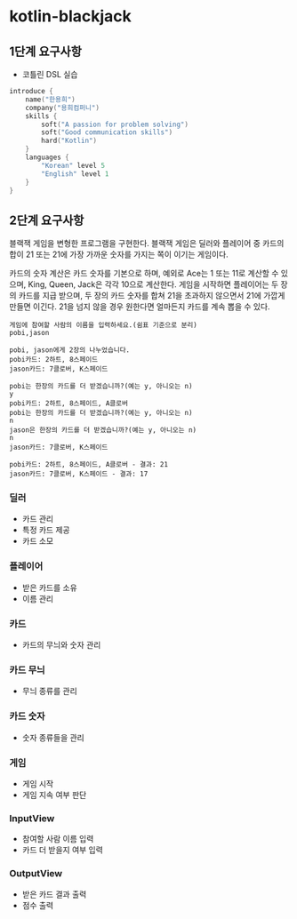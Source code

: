 # kotlin-blackjack

## 1단계 요구사항

- 코틀린 DSL 실습

```kotlin
introduce {
    name("한용희")
    company("용희컴퍼니")
    skills {
        soft("A passion for problem solving")
        soft("Good communication skills")
        hard("Kotlin")
    }
    languages {
        "Korean" level 5
        "English" level 1
    }
}
```

## 2단계 요구사항

블랙잭 게임을 변형한 프로그램을 구현한다. 블랙잭 게임은 딜러와 플레이어 중 카드의 합이 21 또는 21에 가장 가까운 숫자를 가지는 쪽이 이기는 게임이다.

카드의 숫자 계산은 카드 숫자를 기본으로 하며, 예외로 Ace는 1 또는 11로 계산할 수 있으며, King, Queen, Jack은 각각 10으로 계산한다.
게임을 시작하면 플레이어는 두 장의 카드를 지급 받으며, 두 장의 카드 숫자를 합쳐 21을 초과하지 않으면서 21에 가깝게 만들면 이긴다. 21을 넘지 않을 경우 원한다면 얼마든지 카드를 계속 뽑을 수 있다.

```text
게임에 참여할 사람의 이름을 입력하세요.(쉼표 기준으로 분리)
pobi,jason

pobi, jason에게 2장의 나누었습니다.
pobi카드: 2하트, 8스페이드
jason카드: 7클로버, K스페이드

pobi는 한장의 카드를 더 받겠습니까?(예는 y, 아니오는 n)
y
pobi카드: 2하트, 8스페이드, A클로버
pobi는 한장의 카드를 더 받겠습니까?(예는 y, 아니오는 n)
n
jason은 한장의 카드를 더 받겠습니까?(예는 y, 아니오는 n)
n
jason카드: 7클로버, K스페이드

pobi카드: 2하트, 8스페이드, A클로버 - 결과: 21
jason카드: 7클로버, K스페이드 - 결과: 17
```

### 딜러

- 카드 관리
- 특정 카드 제공
- 카드 소모

### 플레이어

- 받은 카드를 소유
- 이름 관리

### 카드

- 카드의 무늬와 숫자 관리

### 카드 무늬

- 무늬 종류를 관리

### 카드 숫자

- 숫자 종류들을 관리

### 게임

- 게임 시작
- 게임 지속 여부 판단

### InputView

- 참여할 사람 이름 입력
- 카드 더 받을지 여부 입력

### OutputView

- 받은 카드 결과 출력
- 점수 출력